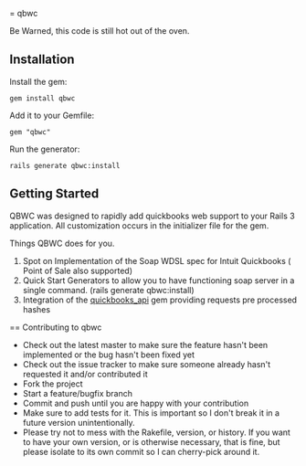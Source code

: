 = qbwc

Be Warned, this code is still hot out of the oven. 

## Installation

Install the gem:

  `gem install qbwc`

Add it to your Gemfile:

  `gem "qbwc"`

Run the generator:

  `rails generate qbwc:install`

## Getting Started

QBWC was designed to rapidly add quickbooks web support to your Rails 3 application.  All customization occurs in the initializer file for the gem.  

Things QBWC does for you. 

1. Spot on Implementation of the Soap WDSL spec for Intuit Quickbooks ( Point of Sale also supported)
2. Quick Start Generators to allow you to have functioning soap server in a single command. (rails generate qbwc:install)
3. Integration of the [quickbooks_api](https://github.com/skryl/quickbooks_api) gem providing requests pre processed hashes 
  

== Contributing to qbwc
 
* Check out the latest master to make sure the feature hasn't been implemented or the bug hasn't been fixed yet
* Check out the issue tracker to make sure someone already hasn't requested it and/or contributed it
* Fork the project
* Start a feature/bugfix branch
* Commit and push until you are happy with your contribution
* Make sure to add tests for it. This is important so I don't break it in a future version unintentionally.
* Please try not to mess with the Rakefile, version, or history. If you want to have your own version, or is otherwise necessary, that is fine, but please isolate to its own commit so I can cherry-pick around it.
